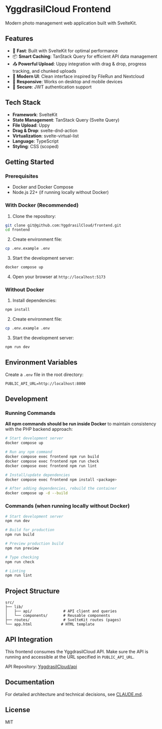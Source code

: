 # YggdrasilCloud Frontend

Modern photo management web application built with SvelteKit.

## Features

- 🚀 **Fast**: Built with SvelteKit for optimal performance
- 📦 **Smart Caching**: TanStack Query for efficient API data management
- 📤 **Powerful Upload**: Uppy integration with drag & drop, progress tracking, and chunked uploads
- 🎨 **Modern UI**: Clean interface inspired by FileRun and Nextcloud
- 📱 **Responsive**: Works on desktop and mobile devices
- 🔐 **Secure**: JWT authentication support

## Tech Stack

- **Framework**: SvelteKit
- **State Management**: TanStack Query (Svelte Query)
- **File Upload**: Uppy
- **Drag & Drop**: svelte-dnd-action
- **Virtualization**: svelte-virtual-list
- **Language**: TypeScript
- **Styling**: CSS (scoped)

## Getting Started

### Prerequisites

- Docker and Docker Compose
- Node.js 22+ (if running locally without Docker)

### With Docker (Recommended)

1. Clone the repository:
```bash
git clone git@github.com:YggdrasilCloud/frontend.git
cd frontend
```

2. Create environment file:
```bash
cp .env.example .env
```

3. Start the development server:
```bash
docker compose up
```

4. Open your browser at `http://localhost:5173`

### Without Docker

1. Install dependencies:
```bash
npm install
```

2. Create environment file:
```bash
cp .env.example .env
```

3. Start the development server:
```bash
npm run dev
```

## Environment Variables

Create a `.env` file in the root directory:

```env
PUBLIC_API_URL=http://localhost:8000
```

## Development

### Running Commands

**All npm commands should be run inside Docker** to maintain consistency with the PHP backend approach:

```bash
# Start development server
docker compose up

# Run any npm command
docker compose exec frontend npm run build
docker compose exec frontend npm run check
docker compose exec frontend npm run lint

# Install/update dependencies
docker compose exec frontend npm install <package>

# After adding dependencies, rebuild the container
docker compose up -d --build
```

### Commands (when running locally without Docker)

```bash
# Start development server
npm run dev

# Build for production
npm run build

# Preview production build
npm run preview

# Type checking
npm run check

# Linting
npm run lint
```

## Project Structure

```
src/
├── lib/
│   ├── api/              # API client and queries
│   └── components/       # Reusable components
├── routes/               # SvelteKit routes (pages)
└── app.html             # HTML template
```

## API Integration

This frontend consumes the YggdrasilCloud API. Make sure the API is running and accessible at the URL specified in `PUBLIC_API_URL`.

API Repository: [YggdrasilCloud/api](https://github.com/YggdrasilCloud/api)

## Documentation

For detailed architecture and technical decisions, see [CLAUDE.md](./CLAUDE.md).

## License

MIT

